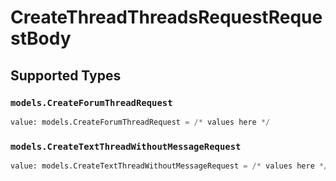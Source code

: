 # CreateThreadThreadsRequestRequestBody


## Supported Types

### `models.CreateForumThreadRequest`

```python
value: models.CreateForumThreadRequest = /* values here */
```

### `models.CreateTextThreadWithoutMessageRequest`

```python
value: models.CreateTextThreadWithoutMessageRequest = /* values here */
```

